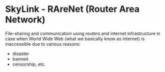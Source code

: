 # SkyLink - RAreNet (Router Area Network)

File-sharing and communication using routers and internet infrastructure in case when World Wide Web (what we basically know as internet) is inaccessible due to various reasons:
- disaster
- banned
- censorship, etc.